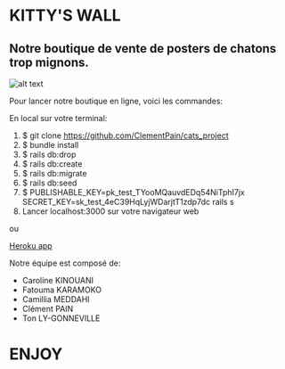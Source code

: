 # KITTY'S WALL
## Notre boutique de vente de posters de chatons trop mignons.

![alt text](https://archzine.fr/wp-content/uploads/2016/02/coloriage-de-chat-image-mignonne-petit-chat-mignon-chaton-trop-mignon.jpg "Image")

Pour lancer notre boutique en ligne, voici les commandes:

En local sur votre terminal:
1. $ git clone https://github.com/ClementPain/cats_project
2. $ bundle install
3. $ rails db:drop
4. $ rails db:create
5. $ rails db:migrate
6. $ rails db:seed
6. $ PUBLISHABLE_KEY=pk_test_TYooMQauvdEDq54NiTphI7jx \
SECRET_KEY=sk_test_4eC39HqLyjWDarjtT1zdp7dc rails s
7. Lancer localhost:3000 sur votre navigateur web

ou  

[Heroku app](https://git.heroku.com/catsproject33.git)

Notre équipe est composé de:

- Caroline KINOUANI
- Fatouma KARAMOKO
- Camillia MEDDAHI
- Clément PAIN
- Ton LY-GONNEVILLE

# ENJOY

